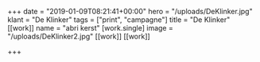 +++
date = "2019-01-09T08:21:41+00:00"
hero = "/uploads/DeKlinker.jpg"
klant = "De Klinker"
tags = ["print", "campagne"]
title = "De Klinker"
[[work]]
name = "abri kerst"
[work.single]
image = "/uploads/DeKlinker2.jpg"
[[work]]
[[work]]

+++
